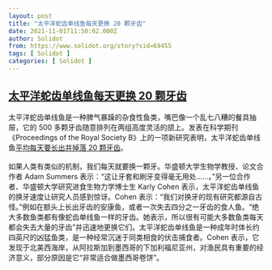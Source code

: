 ```yaml
---
layout: post
title: "太平洋蛇齿单线鱼每天更换 20 颗牙齿"
date: 2021-11-01T11:50:02.000Z
author: Solidot
from: https://www.solidot.org/story?sid=69455
tags: [ Solidot ]
categories: [ Solidot ]
---
```

<!--1635767402000-->
[太平洋蛇齿单线鱼每天更换 20 颗牙齿](https://www.solidot.org/story?sid=69455)
------

<div>
太平洋蛇齿单线鱼是一种脾气暴躁的杂食性鱼类，嘴巴像一个乱七八糟的餐具抽屉，它的 500 多颗牙齿随意排列在两组高度灵活的颌上。发表在科学期刊《Proceedings of the Royal Society B》上的一项新研究表明，太平洋蛇齿单线鱼<a href="https://www.nationalgeographic.com/animals/article/this-fish-grows-20-new-teeth-per-day-pacific-lingcod">平均每天要长出并掉落 20 颗牙齿</a>。<br><br>如果人类有类似的机制，我们每天就要换一颗牙。华盛顿大学生物学教授、论文合作者 Adam Summers 表示：“这让牙套和刷牙变得毫无用处……。”另一位合作者、华盛顿大学研究进食生物力学博士生 Karly Cohen 表示，太平洋蛇齿单线鱼的换牙速度让研究人员感到惊讶。Cohen 表示：“我们对换牙的现有研究都源自古怪。”例如在额头上长出牙齿的安康鱼，或者一次失去四分之一牙齿的食人鱼。“绝大多数鱼类都有像蛇齿单线鱼一样的牙齿。她表示，所以很有可能大多数鱼类每天都会失去大量的牙齿”并迅速地更换它们。太平洋蛇齿单线鱼是一种成年时体长约四英尺的凶猛鱼类，是一种经常沉迷于同类相食的伏击捕食者。Cohen 表示，它发现于北美西海岸，从阿拉斯加到墨西哥的下加利福尼亚州，对渔民具有重要的经济意义，部分原因是它“非常适合做墨西哥卷饼”。
</div>
